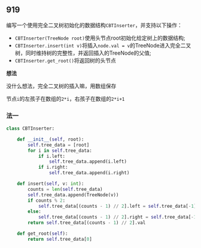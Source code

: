 ## 919

编写一个使用完全二叉树初始化的数据结构`CBTInserter`，并支持以下操作：

* `CBTInserter(TreeNode root)`使用头节点root初始化给定树上的数据结构;
* `CBTInserter.insert(int v)`将插入`node.val = v`的TreeNode进入完全二叉树，同时维持树的完整性，并返回插入的TreeNode的父值;
* `CBTInserter.get_root()`将返回树的头节点

**想法**

没什么想法，完全二叉树的插入嘛，用数组保存

节点`i`的左孩子在数组的`2*i`，右孩子在数组的`2*i+1`

### 法一

```py
class CBTInserter:

    def __init__(self, root):
        self.tree_data = [root]
        for i in self.tree_data:
            if i.left:
                self.tree_data.append(i.left)
            if i.right:
                self.tree_data.append(i.right)

    def insert(self, v: int):
        counts = len(self.tree_data)
        self.tree_data.append(TreeNode(v))
        if counts % 2:
            self.tree_data[(counts - 1) // 2].left = self.tree_data[-1]
        else:
            self.tree_data[(counts - 1) // 2].right = self.tree_data[-1]
        return self.tree_data[(counts - 1) // 2].val

    def get_root(self):
        return self.tree_data[0]

```


